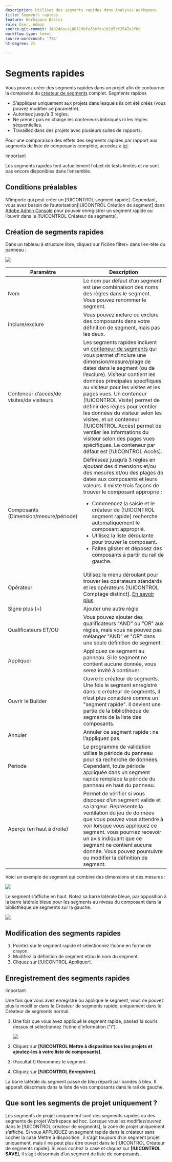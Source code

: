 ```yaml
---
description: Utilisez des segments rapides dans Analysis Workspace.
title: Segments rapides
feature: Workspace Basics
role: User, Admin
source-git-commit: 34824daca188119bfe366fea101053f2547a2f6d
workflow-type: tm+mt
source-wordcount: '774'
ht-degree: 2%

---
```



# Segments rapides

Vous pouvez créer des segments rapides dans un projet afin de contourner la complexité du [créateur de segments](/help/components/segmentation/segmentation-workflow/seg-build.md) complet. Segments rapides

* S’appliquer uniquement aux projets dans lesquels ils ont été créés (vous pouvez modifier ce paramètre).
* Autorisez jusqu’à 3 règles.
* Ne prenez pas en charge les conteneurs imbriqués ni les règles séquentielles.
* Travaillez dans des projets avec plusieurs suites de rapports.

Pour une comparaison des effets des segments rapides par rapport aux segments de liste de composants complète, accédez à [ici](/help/analyze/analysis-workspace/components/segments/t-freeform-project-segment.md).

>[!IMPORTANT]
> Les segments rapides font actuellement l’objet de tests limités et ne sont pas encore disponibles dans l’ensemble.

## Conditions préalables

N’importe qui peut créer un [!UICONTROL segment rapide]. Cependant, vous avez besoin de l’autorisation[!UICONTROL Création de segment] dans [Adobe Admin Console](https://experienceleague.adobe.com/docs/analytics/admin/admin-console/permissions/summary-tables.html?lang=en#analytics-tools) pour pouvoir enregistrer un segment rapide ou l’ouvrir dans le [!UICONTROL Créateur de segments].

## Création de segments rapides

Dans un tableau à structure libre, cliquez sur l’icône filter+ dans l’en-tête du panneau :

![](assets/quick-seg1.png)

| Paramètre | Description |
| --- | --- |
| Nom | Le nom par défaut d’un segment est une combinaison des noms des règles dans le segment. Vous pouvez renommer le segment. |
| Inclure/exclure | Vous pouvez inclure ou exclure des composants dans votre définition de segment, mais pas les deux. |
| Conteneur d’accès/de visites/de visiteurs | Les segments rapides incluent un [conteneur de segments](https://experienceleague.adobe.com/docs/analytics/components/segmentation/seg-overview.html?lang=en#section_AF2A28BE92474DB386AE85743C71B2D6) qui vous permet d’inclure une dimension/mesure/plage de dates dans le segment (ou de l’exclure).  Visiteur contient les données principales spécifiques au visiteur pour les visites et les pages vues. Un conteneur [!UICONTROL Visite] permet de définir des règles pour ventiler les données du visiteur selon les visites, et un conteneur [!UICONTROL Accès] permet de ventiler les informations du visiteur selon des pages vues spécifiques. Le conteneur par défaut est [!UICONTROL Accès]. |
| Composants (Dimension/mesure/période) | Définissez jusqu’à 3 règles en ajoutant des dimensions et/ou des mesures et/ou des plages de dates aux composants et leurs valeurs. Il existe trois façons de trouver le composant approprié :<ul><li>Commencez la saisie et le créateur de [!UICONTROL segment rapide] recherche automatiquement le composant approprié.</li><li>Utilisez la liste déroulante pour trouver le composant.</li><li>Faites glisser et déposez des composants à partir du rail de gauche.</li></ul> |
| Opérateur | Utilisez le menu déroulant pour trouver les opérateurs standards et les opérateurs [!UICONTROL Comptage distinct]. [En savoir plus](https://experienceleague.adobe.com/docs/analytics/components/segmentation/segment-reference/seg-operators.html?lang=en) |
| Signe plus (+) | Ajouter une autre règle |
| Qualificateurs ET/OU | Vous pouvez ajouter des qualificateurs &quot;AND&quot; ou &quot;OR&quot; aux règles, mais vous ne pouvez pas mélanger &quot;AND&quot; et &quot;OR&quot; dans une seule définition de segment. |
| Appliquer | Appliquez ce segment au panneau. Si le segment ne contient aucune donnée, vous serez invité à continuer. |
| Ouvrir le Builder | Ouvre le créateur de segments. Une fois le segment enregistré dans le créateur de segments, il n’est plus considéré comme un &quot;segment rapide&quot;. Il devient une partie de la bibliothèque de segments de la liste des composants. |
| Annuler | Annuler ce segment rapide : ne l’appliquez pas. |
| Période | Le programme de validation utilise la période du panneau pour sa recherche de données. Cependant, toute période appliquée dans un segment rapide remplace la période du panneau en haut du panneau. |
| Aperçu (en haut à droite) | Permet de vérifier si vous disposez d’un segment valide et sa largeur. Représente la ventilation du jeu de données que vous pouvez vous attendre à voir lorsque vous appliquez ce segment. vous pourriez recevoir un avis indiquant que ce segment ne contient aucune donnée. Vous pouvez poursuivre ou modifier la définition de segment. |

Voici un exemple de segment qui combine des dimensions et des mesures :

![](assets/quick-seg2.png)

Le segment s’affiche en haut. Notez sa barre latérale bleue, par opposition à la barre latérale bleue pour les segments au niveau du composant dans la bibliothèque de segments sur la gauche.

![](assets/quick-seg5.png)

## Modification des segments rapides

1. Pointez sur le segment rapide et sélectionnez l’icône en forme de crayon.
1. Modifiez la définition de segment et/ou le nom du segment.
1. Cliquez sur [!UICONTROL Appliquer].

## Enregistrement des segments rapides

>[!IMPORTANT]
>Une fois que vous avez enregistré ou appliqué le segment, vous ne pouvez plus le modifier dans le Créateur de segments rapide, uniquement dans le Créateur de segments normal.

1. Une fois que vous avez appliqué le segment rapide, passez la souris dessus et sélectionnez l’icône d’information (&quot;i&quot;).

   ![](assets/quick-seg6.png)

1. Cliquez sur **[!UICONTROL Mettre à disposition tous les projets et ajoutez-les à votre liste de composants]**.
1. (Facultatif) Renommez le segment.
1. Cliquez sur **[!UICONTROL Enregistrer]**.

La barre latérale du segment passe de bleu réparti par bandes à bleu. Il apparaît désormais dans la liste de vos composants dans le rail de gauche.

## Que sont les segments de projet uniquement ?

Les segments de projet uniquement sont des segments rapides ou des segments de projet Workspace ad hoc. Lorsque vous les modifiez/ouvrez dans le [!UICONTROL créateur de segments], la zone de projet uniquement s’affiche. Si vous APPLIQUEZ un segment rapide dans le créateur sans cocher la case Mettre à disposition , il s’agit toujours d’un segment projet uniquement, mais il ne peut plus être ouvert dans le [!UICONTROL Créateur de segments rapide]. Si vous cochez la case et cliquez sur **[!UICONTROL SAVE]**, il s’agit désormais d’un segment de liste de composants.